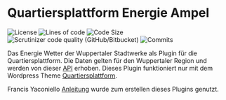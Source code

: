 # Quartiersplattform Energie Ampel

<p>
  <img src="https://img.shields.io/github/license/studio-arrenberg/energie-ampel-plugin?color=%23f7f7f7&style=flat-square" alt="License"/>
  <!-- <img src="https://img.shields.io/github/repo-size/studio-arrenberg/energie-ampel-plugin?color=%23f7f7f7&style=flat-square" alt="Repo Size"/> -->
  <img src="https://img.shields.io/tokei/lines/github/studio-arrenberg/energie-ampel-plugin?color=%23f7f7f7&style=flat-square" alt="Lines of code"/>
  <img src="https://img.shields.io/github/languages/code-size/studio-arrenberg/energie-ampel-plugin?color=%23f7f7f7&style=flat-square" alt="Code Size"/>
  <img alt="Scrutinizer code quality (GitHub/Bitbucket)" src="https://img.shields.io/scrutinizer/quality/g/studio-arrenberg/energie-ampel-plugin/main?style=flat-square">
  <img src="https://img.shields.io/github/commit-activity/m/studio-arrenberg/energie-ampel-plugin?color=%23f7f7f7&style=flat-square" alt="Commits"/>
</p>

Das Energie Wetter der Wuppertaler Stadtwerke als Plugin für die Quartiersplattform.
Die Daten gelten für den Wuppertaler Region und werden von dieser [API](http://api.energiewetter.de/) erhoben.
Dieses Plugin funktioniert nur mit dem Wordpress Theme [Quartiersplattform](https://github.com/studio-arrenberg/quartiersplattform).

Francis Yaconiello [Anleitung](https://www.yaconiello.com/blog/how-to-write-wordpress-plugin) wurde zum erstellen dieses Plugins genutzt.
